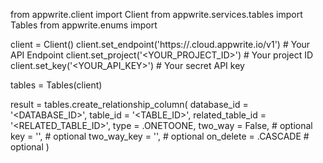 from appwrite.client import Client
from appwrite.services.tables import Tables
from appwrite.enums import 

client = Client()
client.set_endpoint('https://<REGION>.cloud.appwrite.io/v1') # Your API Endpoint
client.set_project('<YOUR_PROJECT_ID>') # Your project ID
client.set_key('<YOUR_API_KEY>') # Your secret API key

tables = Tables(client)

result = tables.create_relationship_column(
    database_id = '<DATABASE_ID>',
    table_id = '<TABLE_ID>',
    related_table_id = '<RELATED_TABLE_ID>',
    type = .ONETOONE,
    two_way = False, # optional
    key = '', # optional
    two_way_key = '', # optional
    on_delete = .CASCADE # optional
)
